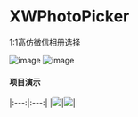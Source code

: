 # XWPhotoPicker
1:1高仿微信相册选择

![image](https://github.com/INTKILOW/XWPhotoPicker/blob/master/Screenshot/Screenshot_1576219374.png)
![image](https://github.com/INTKILOW/XWPhotoPicker/blob/master/Screenshot/Screenshot_1576219382.png)
#### 项目演示
|:---:|:---:|
|![](https://github.com/INTKILOW/XWPhotoPicker/blob/master/Screenshot/Screenshot_1576219359.png)|![](https://github.com/INTKILOW/XWPhotoPicker/blob/master/Screenshot/Screenshot_1576219365.png)|
